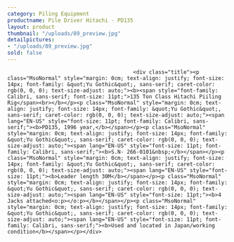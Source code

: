 ```yaml
---
category: Piling Equipment
productname: Pile Driver Hitachi - PD135
layout: product
thumbnail: "/uploads/89_preview.jpg"
detailpictures:
- "/uploads/89_preview.jpg"
sold: false
---
```


                                            <div class="title"><p class="MsoNormal" style="margin: 0cm; text-align: justify; font-size: 14px; font-family: &quot;Yu Gothic&quot;, sans-serif; caret-color: rgb(0, 0, 0); text-size-adjust: auto;"><b><span style="font-family: Calibri, sans-serif; font-size: 11pt;">135 Ton Class Hitachi Piiling Rig</span><br></b></p><p class="MsoNormal" style="margin: 0cm; text-align: justify; font-size: 14px; font-family: &quot;Yu Gothic&quot;, sans-serif; caret-color: rgb(0, 0, 0); text-size-adjust: auto;"><span lang="EN-US" style="font-size: 11pt; font-family: Calibri, sans-serif;"><b>PD135, 1996 year,</b></span></p><p class="MsoNormal" style="margin: 0cm; text-align: justify; font-size: 14px; font-family: &quot;Yu Gothic&quot;, sans-serif; caret-color: rgb(0, 0, 0); text-size-adjust: auto;"><span lang="EN-US" style="font-size: 11pt; font-family: Calibri, sans-serif;"><b>S.N- 266-0101&nbsp;</b></span></p><p class="MsoNormal" style="margin: 0cm; text-align: justify; font-size: 14px; font-family: &quot;Yu Gothic&quot;, sans-serif; caret-color: rgb(0, 0, 0); text-size-adjust: auto;"><span lang="EN-US" style="font-size: 11pt;"><b>Leader length 30M</b></span></p><p class="MsoNormal" style="margin: 0cm; text-align: justify; font-size: 14px; font-family: &quot;Yu Gothic&quot;, sans-serif; caret-color: rgb(0, 0, 0); text-size-adjust: auto;"><span lang="EN-US" style="font-size: 11pt;"><b>4 Jacks attached<o:p></o:p></b></span></p><p class="MsoNormal" style="margin: 0cm; text-align: justify; font-size: 14px; font-family: &quot;Yu Gothic&quot;, sans-serif; caret-color: rgb(0, 0, 0); text-size-adjust: auto;"><span lang="EN-US" style="font-size: 11pt; font-family: Calibri, sans-serif;"><b>Used and located in Japan/working condition</b></span></p></div>


